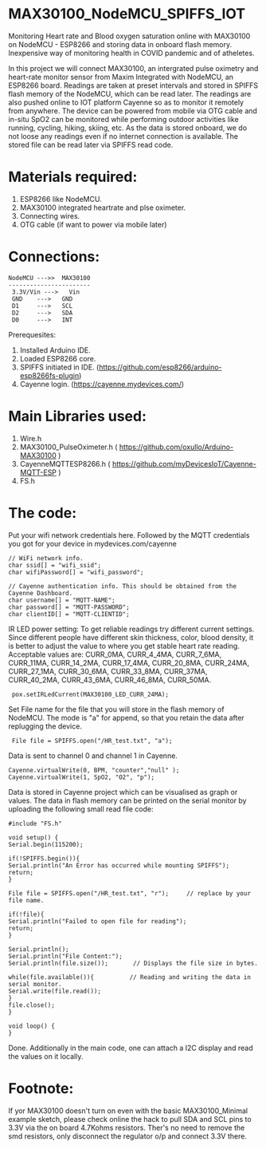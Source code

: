 # MAX30100_NodeMCU_SPIFFS_IOT
Monitoring Heart rate and Blood oxygen saturation online with MAX30100 on NodeMCU - ESP8266 and storing data in onboard flash memory. Inexpensive way of monitoring health in COVID pandemic and of atheletes.

In this project we will connect MAX30100, an intergrated pulse oximetry and heart-rate monitor sensor from Maxim Integrated with NodeMCU, an ESP8266 board. Readings are taken at preset intervals and stored in SPIFFS flash memory of the NodeMCU, which can be read later. The readings are also pushed online to IOT platform Cayenne so as to monitor it remotely from anywhere.
The device can be powered from mobile via OTG cable and in-situ SpO2 can be monitored while performing outdoor activities like running, cycling, hiking, skiing, etc. As the data is stored onboard, we do not loose any readings even if no internet connection is available. The stored file can be read later via SPIFFS read code.

# Materials required:

1) ESP8266 like NodeMCU.
2) MAX30100 integrated heartrate and plse oximeter.
3) Connecting wires.
4) OTG cable (if want to power via mobile later)

# Connections:
  
    NodeMCU --->>  MAX30100
    -----------------------
     3.3V/Vin --->   Vin
     GND    --->   GND
     D1     --->   SCL
     D2     --->   SDA
     D0     --->   INT
      
Prerequesites:

1) Installed Arduino IDE. 
2) Loaded ESP8266 core. 
3) SPIFFS initiated in IDE. (https://github.com/esp8266/arduino-esp8266fs-plugin)
4) Cayenne login. (https://cayenne.mydevices.com/)

# Main Libraries used:

1) Wire.h
2) MAX30100_PulseOximeter.h ( https://github.com/oxullo/Arduino-MAX30100 )
3) CayenneMQTTESP8266.h ( https://github.com/myDevicesIoT/Cayenne-MQTT-ESP )
4) FS.h

# The code:

Put your wifi network credentials here. Followed by the MQTT credentials you got for your device in mydevices.com/cayenne
    
    // WiFi network info.
    char ssid[] = "wifi_ssid";
    char wifiPassword[] = "wifi_password";
    
    // Cayenne authentication info. This should be obtained from the Cayenne Dashboard.
    char username[] = "MQTT-NAME";
    char password[] = "MQTT-PASSWORD";
    char clientID[] = "MQTT-CLIENTID";

IR LED power setting: To get reliable readings try different current settings. Since different people have different skin thickness, color, blood density, it is better to adjust the value to where you get stable heart rate reading. Acceptable values are: CURR_0MA, CURR_4_4MA, CURR_7_6MA, CURR_11MA, CURR_14_2MA, CURR_17_4MA, CURR_20_8MA, CURR_24MA, CURR_27_1MA, CURR_30_6MA, CURR_33_8MA, CURR_37MA, CURR_40_2MA, CURR_43_6MA, CURR_46_8MA, CURR_50MA.

     pox.setIRLedCurrent(MAX30100_LED_CURR_24MA);

Set File name for the file that you will store in the flash memory of NodeMCU. The mode is "a" for append, so that you retain the data after replugging the device.

     File file = SPIFFS.open("/HR_test.txt", "a");

Data is sent to channel 0 and channel 1 in Cayenne.

    Cayenne.virtualWrite(0, BPM, "counter","null" );
    Cayenne.virtualWrite(1, SpO2, "O2", "p");
    
Data is stored in Cayenne project which can be visualised as graph or values. The data in flash memory can be printed on the serial monitor by uploading the following small read file code:

    #include "FS.h"
 
    void setup() {
    Serial.begin(115200);
  
    if(!SPIFFS.begin()){
    Serial.println("An Error has occurred while mounting SPIFFS");
    return;
    }
 
    File file = SPIFFS.open("/HR_test.txt", "r");     // replace by your file name.
    
    if(!file){
    Serial.println("Failed to open file for reading");
    return;
    }
  
    Serial.println();
    Serial.println("File Content:");
    Serial.println(file.size());       // Displays the file size in bytes.
    
    while(file.available()){          // Reading and writing the data in serial monitor.
    Serial.write(file.read());
    }
    file.close();
    }
 
    void loop() {
    }

Done. Additionally in the main code, one can attach a I2C display and read the values on it locally.

# Footnote:

If yor MAX30100 doesn't turn on even with the basic MAX30100_Minimal example sketch, please check online the hack to pull SDA and SCL pins to 3.3V via the on board 4.7Kohms resistors. Ther's no need to remove the smd resistors, only disconnect the regulator o/p and connect 3.3V there.
